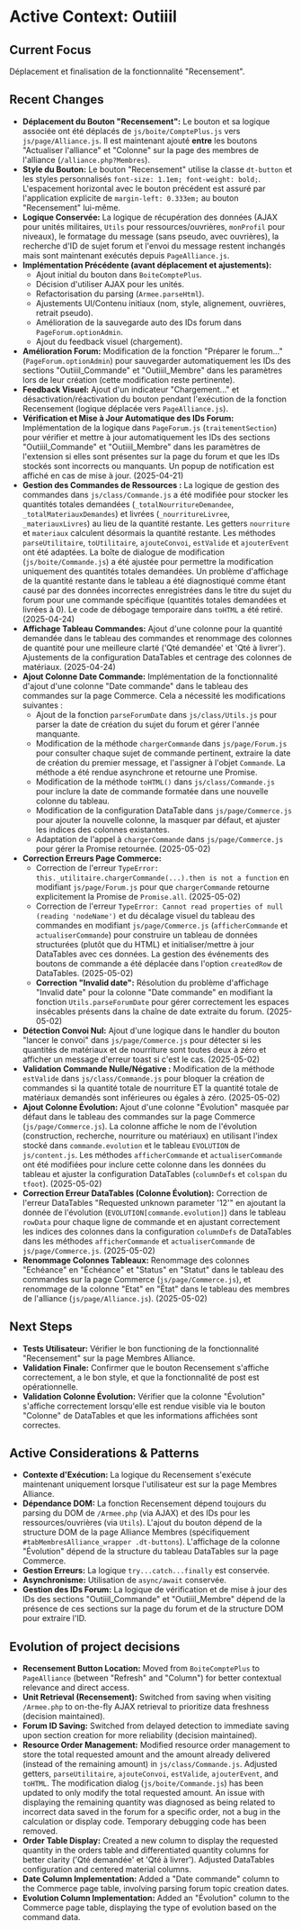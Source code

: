 # Active Context: Outiiil

## Current Focus
Déplacement et finalisation de la fonctionnalité "Recensement".

## Recent Changes
- **Déplacement du Bouton "Recensement":** Le bouton et sa logique associée ont été déplacés de `js/boite/ComptePlus.js` vers `js/page/Alliance.js`. Il est maintenant ajouté **entre** les boutons "Actualiser l'alliance" et "Colonne" sur la page des membres de l'alliance (`/alliance.php?Membres`).
- **Style du Bouton:** Le bouton "Recensement" utilise la classe `dt-button` et les styles personnalisés `font-size: 1.1em; font-weight: bold;`. L'espacement horizontal avec le bouton précédent est assuré par l'application explicite de `margin-left: 0.333em;` au bouton "Recensement" lui-même.
- **Logique Conservée:** La logique de récupération des données (AJAX pour unités militaires, `Utils` pour ressources/ouvrières, `monProfil` pour niveaux), le formatage du message (sans pseudo, avec ouvrières), la recherche d'ID de sujet forum et l'envoi du message restent inchangés mais sont maintenant exécutés depuis `PageAlliance.js`.
- **Implémentation Précédente (avant déplacement et ajustements):**
    - Ajout initial du bouton dans `BoiteComptePlus`.
    - Décision d'utiliser AJAX pour les unités.
    - Refactorisation du parsing (`Armee.parseHtml`).
    - Ajustements UI/Contenu initiaux (nom, style, alignement, ouvrières, retrait pseudo).
    - Amélioration de la sauvegarde auto des IDs forum dans `PageForum.optionAdmin`.
    - Ajout du feedback visuel (chargement).
- **Amélioration Forum:** Modification de la fonction "Préparer le forum..." (`PageForum.optionAdmin`) pour sauvegarder automatiquement les IDs des sections "Outiiil_Commande" et "Outiiil_Membre" dans les paramètres lors de leur création (cette modification reste pertinente).
- **Feedback Visuel:** Ajout d'un indicateur "Chargement..." et désactivation/réactivation du bouton pendant l'exécution de la fonction Recensement (logique déplacée vers `PageAlliance.js`).
- **Vérification et Mise à Jour Automatique des IDs Forum:** Implémentation de la logique dans `PageForum.js` (`traitementSection`) pour vérifier et mettre à jour automatiquement les IDs des sections "Outiiil_Commande" et "Outiiil_Membre" dans les paramètres de l'extension si elles sont présentes sur la page du forum et que les IDs stockés sont incorrects ou manquants. Un popup de notification est affiché en cas de mise à jour. (2025-04-21)
- **Gestion des Commandes de Ressources :** La logique de gestion des commandes dans `js/class/Commande.js` a été modifiée pour stocker les quantités totales demandées (`_totalNourritureDemandee`, `_totalMateriauxDemandes`) et livrées (`_nourritureLivree`, `_materiauxLivres`) au lieu de la quantité restante. Les getters `nourriture` et `materiaux` calculent désormais la quantité restante. Les méthodes `parseUtilitaire`, `toUtilitaire`, `ajouteConvoi`, `estValide` et `ajouterEvent` ont été adaptées. La boîte de dialogue de modification (`js/boite/Commande.js`) a été ajustée pour permettre la modification uniquement des quantités totales demandées. Un problème d'affichage de la quantité restante dans le tableau a été diagnostiqué comme étant causé par des données incorrectes enregistrées dans le titre du sujet du forum pour une commande spécifique (quantités totales demandées et livrées à 0). Le code de débogage temporaire dans `toHTML` a été retiré. (2025-04-24)
- **Affichage Tableau Commandes:** Ajout d'une colonne pour la quantité demandée dans le tableau des commandes et renommage des colonnes de quantité pour une meilleure clarté ('Qté demandée' et 'Qté à livrer'). Ajustements de la configuration DataTables et centrage des colonnes de matériaux. (2025-04-24)
- **Ajout Colonne Date Commande:** Implémentation de la fonctionnalité d'ajout d'une colonne "Date commande" dans le tableau des commandes sur la page Commerce. Cela a nécessité les modifications suivantes :
    - Ajout de la fonction `parseForumDate` dans `js/class/Utils.js` pour parser la date de création du sujet du forum et gérer l'année manquante.
    - Modification de la méthode `chargerCommande` dans `js/page/Forum.js` pour consulter chaque sujet de commande pertinent, extraire la date de création du premier message, et l'assigner à l'objet `Commande`. La méthode a été rendue asynchrone et retourne une Promise.
    - Modification de la méthode `toHTML()` dans `js/class/Commande.js` pour inclure la date de commande formatée dans une nouvelle colonne du tableau.
    - Modification de la configuration DataTable dans `js/page/Commerce.js` pour ajouter la nouvelle colonne, la masquer par défaut, et ajuster les indices des colonnes existantes.
    - Adaptation de l'appel à `chargerCommande` dans `js/page/Commerce.js` pour gérer la Promise retournée. (2025-05-02)
- **Correction Erreurs Page Commerce:**
    - Correction de l'erreur `TypeError: this._utilitaire.chargerCommande(...).then is not a function` en modifiant `js/page/Forum.js` pour que `chargerCommande` retourne explicitement la Promise de `Promise.all`. (2025-05-02)
    - Correction de l'erreur `TypeError: Cannot read properties of null (reading 'nodeName')` et du décalage visuel du tableau des commandes en modifiant `js/page/Commerce.js` (`afficherCommande` et `actualiserCommande`) pour construire un tableau de données structurées (plutôt que du HTML) et initialiser/mettre à jour DataTables avec ces données. La gestion des événements des boutons de commande a été déplacée dans l'option `createdRow` de DataTables. (2025-05-02)
    - **Correction "Invalid date":** Résolution du problème d'affichage "Invalid date" pour la colonne "Date commande" en modifiant la fonction `Utils.parseForumDate` pour gérer correctement les espaces insécables présents dans la chaîne de date extraite du forum. (2025-05-02)
- **Détection Convoi Nul:** Ajout d'une logique dans le handler du bouton "lancer le convoi" dans `js/page/Commerce.js` pour détecter si les quantités de matériaux et de nourriture sont toutes deux à zéro et afficher un message d'erreur toast si c'est le cas. (2025-05-02)
- **Validation Commande Nulle/Négative :** Modification de la méthode `estValide` dans `js/class/Commande.js` pour bloquer la création de commandes si la quantité totale de nourriture ET la quantité totale de matériaux demandés sont inférieures ou égales à zéro. (2025-05-02)
- **Ajout Colonne Évolution:** Ajout d'une colonne "Évolution" masquée par défaut dans le tableau des commandes sur la page Commerce (`js/page/Commerce.js`). La colonne affiche le nom de l'évolution (construction, recherche, nourriture ou matériaux) en utilisant l'index stocké dans `commande.evolution` et le tableau `EVOLUTION` de `js/content.js`. Les méthodes `afficherCommande` et `actualiserCommande` ont été modifiées pour inclure cette colonne dans les données du tableau et ajuster la configuration DataTables (`columnDefs` et `colspan` du `tfoot`). (2025-05-02)
- **Correction Erreur DataTables (Colonne Évolution):** Correction de l'erreur DataTables "Requested unknown parameter '12'" en ajoutant la donnée de l'évolution (`EVOLUTION[commande.evolution]`) dans le tableau `rowData` pour chaque ligne de commande et en ajustant correctement les indices des colonnes dans la configuration `columnDefs` de DataTables dans les méthodes `afficherCommande` et `actualiserCommande` de `js/page/Commerce.js`. (2025-05-02)
- **Renommage Colonnes Tableaux:** Renommage des colonnes "Echéance" en "Échéance" et "Status" en "Statut" dans le tableau des commandes sur la page Commerce (`js/page/Commerce.js`), et renommage de la colonne "Etat" en "État" dans le tableau des membres de l'alliance (`js/page/Alliance.js`). (2025-05-02)

## Next Steps
- **Tests Utilisateur:** Vérifier le bon functioning de la fonctionnalité "Recensement" sur la page Membres Alliance.
- **Validation Finale:** Confirmer que le bouton Recensement s'affiche correctement, a le bon style, et que la fonctionnalité de post est opérationnelle.
- **Validation Colonne Évolution:** Vérifier que la colonne "Évolution" s'affiche correctement lorsqu'elle est rendue visible via le bouton "Colonne" de DataTables et que les informations affichées sont correctes.

## Active Considerations & Patterns
- **Contexte d'Exécution:** La logique du Recensement s'exécute maintenant uniquement lorsque l'utilisateur est sur la page Membres Alliance.
- **Dépendance DOM:** La fonction Recensement dépend toujours du parsing du DOM de `/Armee.php` (via AJAX) et des IDs pour les ressources/ouvrières (via `Utils`). L'ajout du bouton dépend de la structure DOM de la page Alliance Membres (spécifiquement `#tabMembresAlliance_wrapper .dt-buttons`). L'affichage de la colonne "Évolution" dépend de la structure du tableau DataTables sur la page Commerce.
- **Gestion Erreurs:** La logique `try...catch...finally` est conservée.
- **Asynchronisme:** Utilisation de `async/await` conservée.
- **Gestion des IDs Forum:** La logique de vérification et de mise à jour des IDs des sections "Outiiil_Commande" et "Outiiil_Membre" dépend de la présence de ces sections sur la page du forum et de la structure DOM pour extraire l'ID.

## Evolution of project decisions
- **Recensement Button Location:** Moved from `BoiteComptePlus` to `PageAlliance` (between "Refresh" and "Column") for better contextual relevance and direct access.
- **Unit Retrieval (Recensement):** Switched from saving when visiting `/Armee.php` to on-the-fly AJAX retrieval to prioritize data freshness (decision maintained).
- **Forum ID Saving:** Switched from delayed detection to immediate saving upon section creation for more reliability (decision maintained).
- **Resource Order Management:** Modified resource order management to store the total requested amount and the amount already delivered (instead of the remaining amount) in `js/class/Commande.js`. Adjusted getters, `parseUtilitaire`, `ajouteConvoi`, `estValide`, `ajouterEvent`, and `toHTML`. The modification dialog (`js/boite/Commande.js`) has been updated to only modify the total requested amount. An issue with displaying the remaining quantity was diagnosed as being related to incorrect data saved in the forum for a specific order, not a bug in the calculation or display code. Temporary debugging code has been removed.
- **Order Table Display:** Created a new column to display the requested quantity in the orders table and differentiated quantity columns for better clarity ('Qté demandée' et 'Qté à livrer'). Adjusted DataTables configuration and centered material columns.
- **Date Column Implementation:** Added a "Date commande" column to the Commerce page table, involving parsing forum topic creation dates.
- **Evolution Column Implementation:** Added an "Évolution" column to the Commerce page table, displaying the type of evolution based on the command data.
